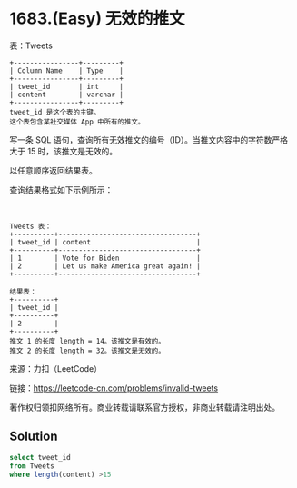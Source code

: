 # 1683.(Easy) 无效的推文

表：Tweets
```
+----------------+---------+
| Column Name    | Type    |
+----------------+---------+
| tweet_id       | int     |
| content        | varchar |
+----------------+---------+
tweet_id 是这个表的主键。
这个表包含某社交媒体 App 中所有的推文。
```

写一条 SQL 语句，查询所有无效推文的编号（ID）。当推文内容中的字符数严格大于 15 时，该推文是无效的。

以任意顺序返回结果表。

查询结果格式如下示例所示：

 
```
Tweets 表：
+----------+----------------------------------+
| tweet_id | content                          |
+----------+----------------------------------+
| 1        | Vote for Biden                   |
| 2        | Let us make America great again! |
+----------+----------------------------------+

结果表：
+----------+
| tweet_id |
+----------+
| 2        |
+----------+
推文 1 的长度 length = 14。该推文是有效的。
推文 2 的长度 length = 32。该推文是无效的。
```

来源：力扣（LeetCode）

链接：https://leetcode-cn.com/problems/invalid-tweets 

著作权归领扣网络所有。商业转载请联系官方授权，非商业转载请注明出处。



## Solution 



```sql
select tweet_id
from Tweets
where length(content) >15
```
    
